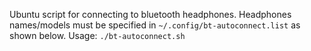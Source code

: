 Ubuntu script for connecting to bluetooth headphones. 
Headphones names/models must be specified in `~/.config/bt-autoconnect.list` as shown below. 
Usage: `./bt-autoconnect.sh` 